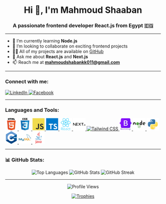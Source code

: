 <h1 align="center">Hi 👋, I'm Mahmoud Shaaban</h1>
<h3 align="center">A passionate frontend developer React.js from Egypt 🇪🇬</h3>

---

- 🌱 I’m currently learning **Node.js**
- 👯 I’m looking to collaborate on exciting frontend projects
- 👨‍💻 All of my projects are available on [GitHub](https://github.com/MahmoudShaaban00)
- 💬 Ask me about **React.js** and **Next.js**
- 📫 Reach me at **mahmoudshabankk011@gmail.com**

---

<h3 align="left">Connect with me:</h3>
<p align="left">
  <a href="https://linkedin.com/in/mahmoud-shaaban" target="_blank">
    <img src="https://cdn.jsdelivr.net/gh/devicons/devicon/icons/linkedin/linkedin-original.svg" alt="LinkedIn" width="40" height="40"/>
  </a>
  <a href="https://fb.com/mahmoud shaaban" target="_blank">
    <img src="https://cdn-icons-png.flaticon.com/512/733/733547.png" alt="Facebook" width="40" height="40"/>
  </a>
</p>

---

<h3 align="left">Languages and Tools:</h3>
<p align="left">
  <a href="https://www.w3.org/html/" target="_blank" rel="noreferrer">
    <img src="https://raw.githubusercontent.com/devicons/devicon/master/icons/html5/html5-original-wordmark.svg" alt="HTML" width="40" height="40"/>
  </a>
  <a href="https://www.w3schools.com/css/" target="_blank" rel="noreferrer">
    <img src="https://raw.githubusercontent.com/devicons/devicon/master/icons/css3/css3-original-wordmark.svg" alt="CSS" width="40" height="40"/>
  </a>
  <a href="https://developer.mozilla.org/en-US/docs/Web/JavaScript" target="_blank" rel="noreferrer">
    <img src="https://raw.githubusercontent.com/devicons/devicon/master/icons/javascript/javascript-original.svg" alt="JavaScript" width="40" height="40"/>
  </a>
  <a href="https://www.typescriptlang.org/" target="_blank" rel="noreferrer">
    <img src="https://raw.githubusercontent.com/devicons/devicon/master/icons/typescript/typescript-original.svg" alt="TypeScript" width="40" height="40"/>
  </a>
  <a href="https://reactjs.org/" target="_blank" rel="noreferrer">
    <img src="https://raw.githubusercontent.com/devicons/devicon/master/icons/react/react-original-wordmark.svg" alt="React" width="40" height="40"/>
  </a>
  <a href="https://nextjs.org/" target="_blank" rel="noreferrer">
    <img src="https://raw.githubusercontent.com/devicons/devicon/master/icons/nextjs/nextjs-original-wordmark.svg" alt="Next.js" width="40" height="40"/>
  </a>
 <!-- Tailwind CSS -->
<a href="https://tailwindcss.com/" target="_blank" rel="noreferrer">
  <img src="https://www.vectorlogo.zone/logos/tailwindcss/tailwindcss-icon.svg" alt="Tailwind CSS" width="40" height="40"/>
</a>
  <a href="https://getbootstrap.com/" target="_blank" rel="noreferrer">
    <img src="https://raw.githubusercontent.com/devicons/devicon/master/icons/bootstrap/bootstrap-original-wordmark.svg" alt="Bootstrap" width="40" height="40"/>
  </a>
  <a href="https://nodejs.org/" target="_blank" rel="noreferrer">
    <img src="https://raw.githubusercontent.com/devicons/devicon/master/icons/nodejs/nodejs-original-wordmark.svg" alt="Node.js" width="40" height="40"/>
  </a>
  <a href="https://www.python.org" target="_blank" rel="noreferrer">
    <img src="https://raw.githubusercontent.com/devicons/devicon/master/icons/python/python-original.svg" alt="Python" width="40" height="40"/>
  </a>
  <a href="https://isocpp.org/" target="_blank" rel="noreferrer">
    <img src="https://raw.githubusercontent.com/devicons/devicon/master/icons/cplusplus/cplusplus-original.svg" alt="C++" width="40" height="40"/>
  </a>
  <a href="https://www.mysql.com/" target="_blank" rel="noreferrer">
    <img src="https://raw.githubusercontent.com/devicons/devicon/master/icons/mysql/mysql-original-wordmark.svg" alt="MySQL" width="40" height="40"/>
  </a>
  <a href="https://www.java.com/" target="_blank" rel="noreferrer">
    <img src="https://raw.githubusercontent.com/devicons/devicon/master/icons/java/java-original-wordmark.svg" alt="Java" width="40" height="40"/>
  </a>
</p>

---

<h3>📊 GitHub Stats:</h3>

<p align="center">
  <img width="33%" src="https://github-readme-stats.vercel.app/api/top-langs?username=mahmoudshaaban00&show_icons=true&locale=en&layout=compact" alt="Top Languages" />
  <img width="33%" src="https://github-readme-stats.vercel.app/api?username=mahmoudshaaban00&show_icons=true&locale=en" alt="GitHub Stats" />
  <img width="33%" src="https://github-readme-streak-stats.herokuapp.com/?user=mahmoudshaaban00" alt="GitHub Streak" />
</p>

---

<p align="center">
  <img src="https://komarev.com/ghpvc/?username=mahmoudshaaban00&label=Profile%20views&color=0e75b6&style=flat" alt="Profile Views" />
</p>

<p align="center">
  <a href="https://github.com/ryo-ma/github-profile-trophy">
    <img src="https://github-profile-trophy.vercel.app/?username=mahmoudshaaban00&theme=onedark&row=1&column=6" alt="Trophies" />
  </a>
</p>
